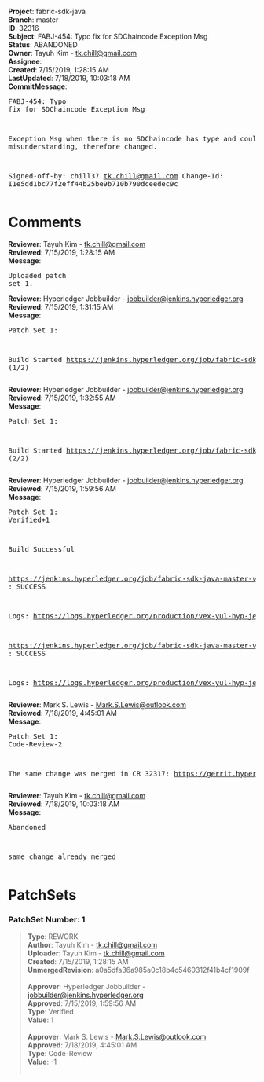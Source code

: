 <strong>Project</strong>: fabric-sdk-java<br><strong>Branch</strong>: master<br><strong>ID</strong>: 32316<br><strong>Subject</strong>: FABJ-454: Typo fix for SDChaincode Exception Msg<br><strong>Status</strong>: ABANDONED<br><strong>Owner</strong>: Tayuh Kim - tk.chill@gmail.com<br><strong>Assignee</strong>:<br><strong>Created</strong>: 7/15/2019, 1:28:15 AM<br><strong>LastUpdated</strong>: 7/18/2019, 10:03:18 AM<br><strong>CommitMessage</strong>:<br><pre>FABJ-454: Typo fix for SDChaincode Exception Msg

Exception Msg when there is no SDChaincode has type and could lead to misunderstanding, therefore changed.

Signed-off-by: chill37 <tk.chill@gmail.com>
Change-Id: I1e5dd1bc77f2eff44b25be9b710b790dceedec9c
</pre><h1>Comments</h1><strong>Reviewer</strong>: Tayuh Kim - tk.chill@gmail.com<br><strong>Reviewed</strong>: 7/15/2019, 1:28:15 AM<br><strong>Message</strong>: <pre>Uploaded patch set 1.</pre><strong>Reviewer</strong>: Hyperledger Jobbuilder - jobbuilder@jenkins.hyperledger.org<br><strong>Reviewed</strong>: 7/15/2019, 1:31:15 AM<br><strong>Message</strong>: <pre>Patch Set 1:

Build Started https://jenkins.hyperledger.org/job/fabric-sdk-java-master-verify-x86_64/69/ (1/2)</pre><strong>Reviewer</strong>: Hyperledger Jobbuilder - jobbuilder@jenkins.hyperledger.org<br><strong>Reviewed</strong>: 7/15/2019, 1:32:55 AM<br><strong>Message</strong>: <pre>Patch Set 1:

Build Started https://jenkins.hyperledger.org/job/fabric-sdk-java-master-verify-1.4-x86_64/79/ (2/2)</pre><strong>Reviewer</strong>: Hyperledger Jobbuilder - jobbuilder@jenkins.hyperledger.org<br><strong>Reviewed</strong>: 7/15/2019, 1:59:56 AM<br><strong>Message</strong>: <pre>Patch Set 1: Verified+1

Build Successful 

https://jenkins.hyperledger.org/job/fabric-sdk-java-master-verify-x86_64/69/ : SUCCESS

Logs: https://logs.hyperledger.org/production/vex-yul-hyp-jenkins-3/fabric-sdk-java-master-verify-x86_64/69

https://jenkins.hyperledger.org/job/fabric-sdk-java-master-verify-1.4-x86_64/79/ : SUCCESS

Logs: https://logs.hyperledger.org/production/vex-yul-hyp-jenkins-3/fabric-sdk-java-master-verify-1.4-x86_64/79</pre><strong>Reviewer</strong>: Mark S. Lewis - Mark.S.Lewis@outlook.com<br><strong>Reviewed</strong>: 7/18/2019, 4:45:01 AM<br><strong>Message</strong>: <pre>Patch Set 1: Code-Review-2

The same change was merged in CR 32317:
https://gerrit.hyperledger.org/r/c/fabric-sdk-java/+/32317</pre><strong>Reviewer</strong>: Tayuh Kim - tk.chill@gmail.com<br><strong>Reviewed</strong>: 7/18/2019, 10:03:18 AM<br><strong>Message</strong>: <pre>Abandoned

same change already merged</pre><h1>PatchSets</h1><h3>PatchSet Number: 1</h3><blockquote><strong>Type</strong>: REWORK<br><strong>Author</strong>: Tayuh Kim - tk.chill@gmail.com<br><strong>Uploader</strong>: Tayuh Kim - tk.chill@gmail.com<br><strong>Created</strong>: 7/15/2019, 1:28:15 AM<br><strong>UnmergedRevision</strong>: a0a5dfa36a985a0c18b4c5460312f41b4cf1909f<br><br><strong>Approver</strong>: Hyperledger Jobbuilder - jobbuilder@jenkins.hyperledger.org<br><strong>Approved</strong>: 7/15/2019, 1:59:56 AM<br><strong>Type</strong>: Verified<br><strong>Value</strong>: 1<br><br><strong>Approver</strong>: Mark S. Lewis - Mark.S.Lewis@outlook.com<br><strong>Approved</strong>: 7/18/2019, 4:45:01 AM<br><strong>Type</strong>: Code-Review<br><strong>Value</strong>: -1<br><br></blockquote>